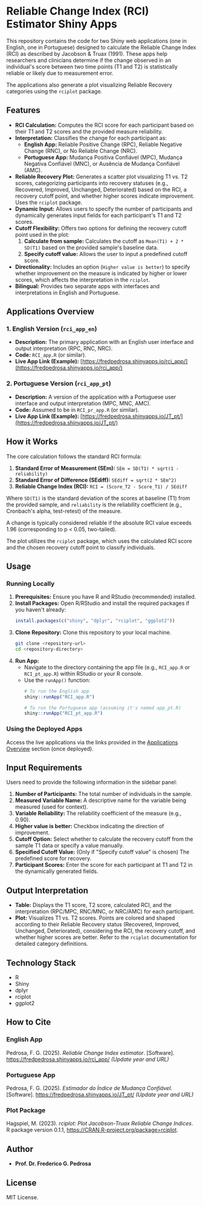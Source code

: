 # Reliable Change Index (RCI) Estimator Shiny Apps

This repository contains the code for two Shiny web applications (one in English, one in Portuguese) designed to calculate the Reliable Change Index (RCI) as described by Jacobson & Truax (1991). These apps help researchers and clinicians determine if the change observed in an individual's score between two time points (T1 and T2) is statistically reliable or likely due to measurement error.

The applications also generate a plot visualizing Reliable Recovery categories using the `rciplot` package.

## Features

*   **RCI Calculation:** Computes the RCI score for each participant based on their T1 and T2 scores and the provided measure reliability.
*   **Interpretation:** Classifies the change for each participant as:
    *   **English App:** Reliable Positive Change (RPC), Reliable Negative Change (RNC), or No Reliable Change (NRC).
    *   **Portuguese App:** Mudança Positiva Confiável (MPC), Mudança Negativa Confiável (MNC), or Ausência de Mudança Confiável (AMC).
*   **Reliable Recovery Plot:** Generates a scatter plot visualizing T1 vs. T2 scores, categorizing participants into recovery statuses (e.g., Recovered, Improved, Unchanged, Deteriorated) based on the RCI, a recovery cutoff point, and whether higher scores indicate improvement. Uses the `rciplot` package.
*   **Dynamic Input:** Allows users to specify the number of participants and dynamically generates input fields for each participant's T1 and T2 scores.
*   **Cutoff Flexibility:** Offers two options for defining the recovery cutoff point used in the plot:
    1.  **Calculate from sample:** Calculates the cutoff as `Mean(T1) + 2 * SD(T1)` based on the provided sample's baseline data.
    2.  **Specify cutoff value:** Allows the user to input a predefined cutoff score.
*   **Directionality:** Includes an option (`Higher value is better`) to specify whether improvement on the measure is indicated by higher or lower scores, which affects the interpretation in the `rciplot`.
*   **Bilingual:** Provides two separate apps with interfaces and interpretations in English and Portuguese.

## Applications Overview

### 1. English Version (`rci_app_en`)

*   **Description:** The primary application with an English user interface and output interpretation (RPC, RNC, NRC).
*   **Code:** `RCI_app.R` (or similar).
*   **Live App Link (Example):** [https://fredpedrosa.shinyapps.io/rci_app/](https://fredpedrosa.shinyapps.io/rci_app/) 

### 2. Portuguese Version (`rci_app_pt`)

*   **Description:** A version of the application with a Portuguese user interface and output interpretation (MPC, MNC, AMC).
*   **Code:** Assumed to be in `RCI_pr_app.R` (or similar).
*   **Live App Link (Example):** [https://fredpedrosa.shinyapps.io/JT_pt/](https://fredpedrosa.shinyapps.io/JT_pt/) 

## How it Works

The core calculation follows the standard RCI formula:

1.  **Standard Error of Measurement (SEm):** `SEm = SD(T1) * sqrt(1 - reliability)`
2.  **Standard Error of Difference (SEdiff):** `SEdiff = sqrt(2 * SEm^2)`
3.  **Reliable Change Index (RCI):** `RCI = (Score_T2 - Score_T1) / SEdiff`

Where `SD(T1)` is the standard deviation of the scores at baseline (T1) from the provided sample, and `reliability` is the reliability coefficient (e.g., Cronbach's alpha, test-retest) of the measure.

A change is typically considered reliable if the absolute RCI value exceeds 1.96 (corresponding to p < 0.05, two-tailed).

The plot utilizes the `rciplot` package, which uses the calculated RCI score and the chosen recovery cutoff point to classify individuals.

## Usage

### Running Locally

1.  **Prerequisites:** Ensure you have R and RStudio (recommended) installed.
2.  **Install Packages:** Open R/RStudio and install the required packages if you haven't already:
    ```R
    install.packages(c("shiny", "dplyr", "rciplot", "ggplot2"))
    ```
3.  **Clone Repository:** Clone this repository to your local machine.
    ```bash
    git clone <repository-url>
    cd <repository-directory>
    ```
4.  **Run App:**
    *   Navigate to the directory containing the app file (e.g., `RCI_app.R` or `RCI_pt_app.R`) within RStudio or your R console.
    *   Use the `runApp()` function:
        ```R
        # To run the English app 
        shiny::runApp("RCI_app.R") 
        
        # To run the Portuguese app (assuming it's named app_pt.R)
        shiny::runApp("RCI_pt_app.R")
        ```

### Using the Deployed Apps

Access the live applications via the links provided in the [Applications Overview](#applications-overview) section (once deployed).

## Input Requirements

Users need to provide the following information in the sidebar panel:

1.  **Number of Participants:** The total number of individuals in the sample.
2.  **Measured Variable Name:** A descriptive name for the variable being measured (used for context).
3.  **Variable Reliability:** The reliability coefficient of the measure (e.g., 0.90).
4.  **Higher value is better:** Checkbox indicating the direction of improvement.
5.  **Cutoff Option:** Select whether to calculate the recovery cutoff from the sample T1 data or specify a value manually.
6.  **Specified Cutoff Value:** (Only if "Specify cutoff value" is chosen) The predefined score for recovery.
7.  **Participant Scores:** Enter the score for each participant at T1 and T2 in the dynamically generated fields.

## Output Interpretation

*   **Table:** Displays the T1 score, T2 score, calculated RCI, and the interpretation (RPC/MPC, RNC/MNC, or NRC/AMC) for each participant.
*   **Plot:** Visualizes T1 vs. T2 scores. Points are colored and shaped according to their Reliable Recovery status (Recovered, Improved, Unchanged, Deteriorated), considering the RCI, the recovery cutoff, and whether higher scores are better. Refer to the `rciplot` documentation for detailed category definitions.

## Technology Stack

*   R
*   Shiny
*   dplyr
*   rciplot
*   ggplot2

## How to Cite

### English App
Pedrosa, F. G. (2025). *Reliable Change Index estimator*. [Software]. https://fredpedrosa.shinyapps.io/rci_app/ *(Update year and URL)*

### Portuguese App
Pedrosa, F. G. (2025). *Estimador do Índice de Mudança Confiável*. [Software]. https://fredpedrosa.shinyapps.io/JT_pt/ *(Update year and URL)*

### Plot Package
Hagspiel, M. (2023). *rciplot: Plot Jacobson-Truax Reliable Change Indices*. R package version 0.1.1, <https://CRAN.R-project.org/package=rciplot>.

## Author

*   **Prof. Dr. Frederico G. Pedrosa**

## License

MIT License.
